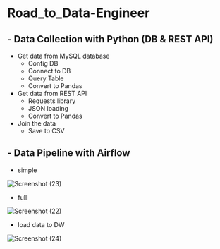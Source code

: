 # Road_to_Data-Engineer
## - Data Collection with Python (DB & REST API)

- Get data from MySQL database
   * Config DB 
   * Connect to DB
   * Query Table
   * Convert to Pandas
- Get data from REST API
   * Requests library
   * JSON loading
   * Convert to Pandas
- Join the data
   * Save to CSV
 
## - Data Pipeline with Airflow

* simple

![Screenshot (23)](https://user-images.githubusercontent.com/83392682/119871823-0c056800-bf4d-11eb-9fa1-ce9eb759f50f.png)

* full

![Screenshot (22)](https://user-images.githubusercontent.com/83392682/119871871-14f63980-bf4d-11eb-8597-758be42f5ff3.png)

* load data to DW

![Screenshot (24)](https://user-images.githubusercontent.com/83392682/119973254-6fd77180-bfdd-11eb-8026-aad8969c3ca9.png)
